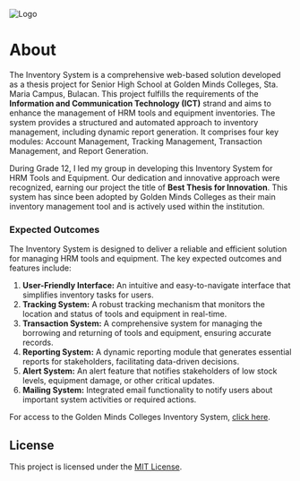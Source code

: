 ![Logo](https://ims.goldenmindsbulacan.com/Ak2aX001.png)

# About
The Inventory System is a comprehensive web-based solution developed as a thesis project for Senior High School at Golden Minds Colleges, Sta. Maria Campus, Bulacan. This project fulfills the requirements of the **Information and Communication Technology (ICT)** strand and aims to enhance the management of HRM tools and equipment inventories. The system provides a structured and automated approach to inventory management, including dynamic report generation. It comprises four key modules: Account Management, Tracking Management, Transaction Management, and Report Generation.

During Grade 12, I led my group in developing this Inventory System for HRM Tools and Equipment. Our dedication and innovative approach were recognized, earning our project the title of **Best Thesis for Innovation**. This system has since been adopted by Golden Minds Colleges as their main inventory management tool and is actively used within the institution.

### Expected Outcomes

The Inventory System is designed to deliver a reliable and efficient solution for managing HRM tools and equipment. The key expected outcomes and features include:

1. **User-Friendly Interface:** An intuitive and easy-to-navigate interface that simplifies inventory tasks for users.
2. **Tracking System:** A robust tracking mechanism that monitors the location and status of tools and equipment in real-time.
3. **Transaction System:** A comprehensive system for managing the borrowing and returning of tools and equipment, ensuring accurate records.
4. **Reporting System:** A dynamic reporting module that generates essential reports for stakeholders, facilitating data-driven decisions.
5. **Alert System:** An alert feature that notifies stakeholders of low stock levels, equipment damage, or other critical updates.
6. **Mailing System:** Integrated email functionality to notify users about important system activities or required actions.

For access to the Golden Minds Colleges Inventory System, [click here](https://ims.goldenmindsbulacan.com/auth/login).

## License

This project is licensed under the [MIT License](https://github.com/javecilla/G12_THESIS_InventorySystem/blob/main/LICENSE).
